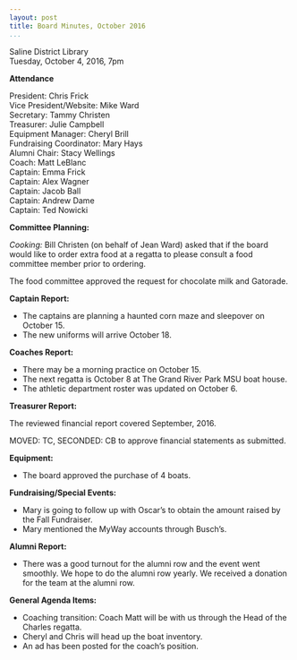 ```yaml
---
layout: post  
title: Board Minutes, October 2016  
...
```



Saline District Library  
Tuesday, October 4, 2016, 7pm

**Attendance**

President: Chris Frick  
Vice President/Website: Mike Ward  
Secretary: Tammy Christen  
Treasurer: Julie Campbell  
Equipment Manager: Cheryl Brill  
Fundraising Coordinator: Mary Hays  
Alumni Chair: Stacy Wellings  
Coach: Matt LeBlanc  
Captain: Emma Frick  
Captain: Alex Wagner  
Captain: Jacob Ball  
Captain: Andrew Dame  
Captain: Ted Nowicki

**Committee Planning:**

*Cooking:* Bill Christen (on behalf of Jean Ward) asked that if the
board would like to order extra food at a regatta to please consult a
food committee member prior to ordering.

The food committee approved the request for chocolate milk and Gatorade.

**Captain Report:**

-   The captains are planning a haunted corn maze and sleepover on
    October 15.
-   The new uniforms will arrive October 18.

**Coaches Report:**

-   There may be a morning practice on October 15.
-   The next regatta is October 8 at The Grand River Park MSU
    boat house.
-   The athletic department roster was updated on October 6.

**Treasurer Report:**

The reviewed financial report covered September, 2016.

MOVED: TC, SECONDED: CB to approve financial statements as submitted.

**Equipment:**

-   The board approved the purchase of 4 boats.

**Fundraising/Special Events:**

-   Mary is going to follow up with Oscar’s to obtain the amount raised
    by the Fall Fundraiser.
-   Mary mentioned the MyWay accounts through Busch’s.

**Alumni Report:**

-   There was a good turnout for the alumni row and the event
    went smoothly. We hope to do the alumni row yearly. We received a
    donation for the team at the alumni row.

**General Agenda Items:**

-   Coaching transition: Coach Matt will be with us through the Head of
    the Charles regatta.
-   Cheryl and Chris will head up the boat inventory.
-   An ad has been posted for the coach’s position.


